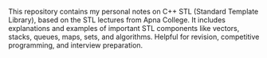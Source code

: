 This repository contains my personal notes on C++ STL (Standard Template Library), based on the STL lectures from Apna College.
It includes explanations and examples of important STL components like vectors, stacks, queues, maps, sets, and algorithms.
Helpful for revision, competitive programming, and interview preparation.

